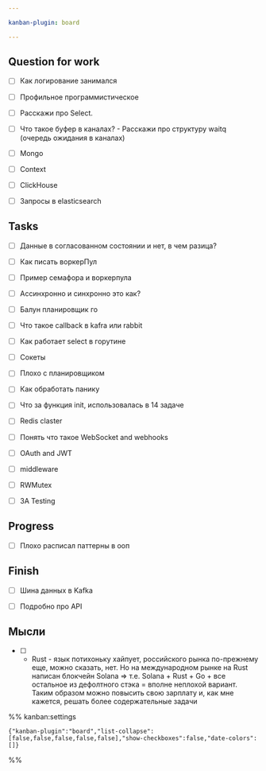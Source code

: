 ```yaml
---

kanban-plugin: board

---
```


## Question for work

- [ ] Как логирование занимался
- [ ] Профильное программистическое
- [ ] Расскажи про Select.
- [ ] Что такое буфер в каналах? - Расскажи про структуру waitq (очередь ожидания в каналах)
- [ ] Mongo
- [ ] Context
- [ ] ClickHouse
- [ ] Запросы в elasticsearch


## Tasks

- [ ] Данные в согласованном состоянии и нет, в чем разица?
- [ ] Как писать воркерПул
- [ ] Пример семафора и воркерпула
- [ ] Ассинхронно и синхронно это как?
- [ ] Балун планировщик го
- [ ] Что такое callback в kafra или rabbit
- [ ] Как работает select в горутине
- [ ] Сокеты
- [ ] Плохо с планировщиком
- [ ] Как обработать панику
- [ ] Что за функция init, использовалась в 14 задаче
- [ ] Redis claster
- [ ] Понять что такое WebSocket and webhooks
- [ ] OAuth and JWT
- [ ] middleware
- [ ] RWMutex
- [ ] 3A Testing


## Progress

- [ ] Плохо расписал паттерны в ооп


## Finish

- [ ] Шина данных в Kafka
- [ ] Подробно про API


## Мысли

- [ ] - Rust - язык потихоньку хайпует, российского рынка по-прежнему еще, можно сказать, нет. Но на международном рынке на Rust написан блокчейн Solana => т.е. Solana + Rust + Go + все остальное из дефолтного стэка = вполне неплохой вариант. Таким образом можно повысить свою зарплату и, как мне кажется, решать более содержательные задачи




%% kanban:settings
```
{"kanban-plugin":"board","list-collapse":[false,false,false,false,false],"show-checkboxes":false,"date-colors":[]}
```
%%